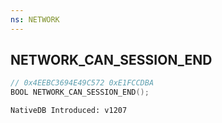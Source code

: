 ```yaml
---
ns: NETWORK
---
```

## NETWORK_CAN_SESSION_END

```c
// 0x4EEBC3694E49C572 0xE1FCCDBA
BOOL NETWORK_CAN_SESSION_END();
```

```
NativeDB Introduced: v1207
```

